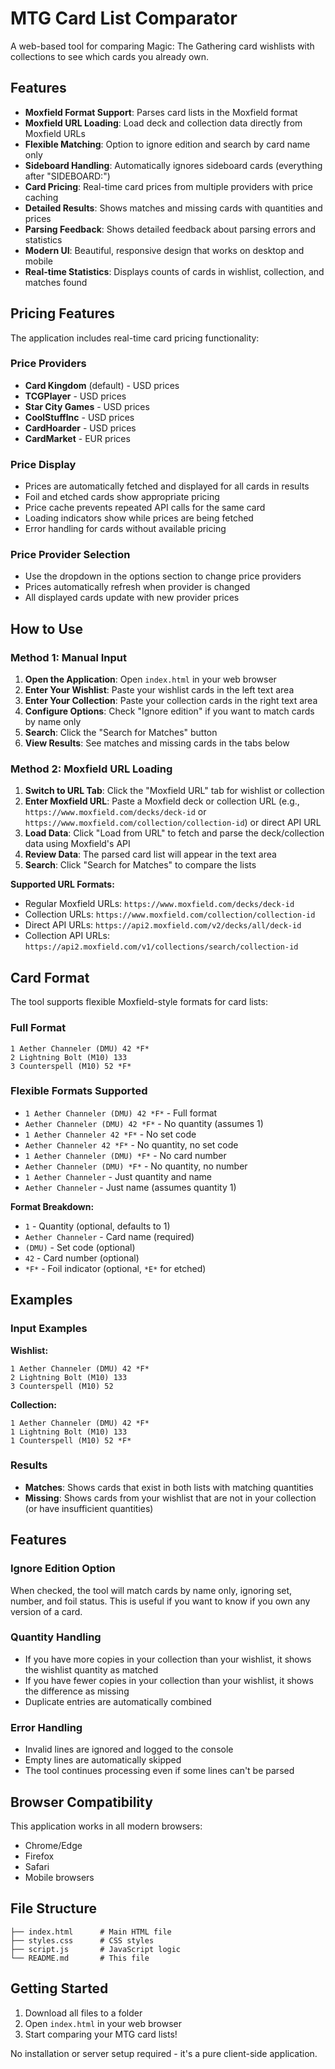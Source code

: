 # MTG Card List Comparator

A web-based tool for comparing Magic: The Gathering card wishlists with collections to see which cards you already own.

## Features

- **Moxfield Format Support**: Parses card lists in the Moxfield format
- **Moxfield URL Loading**: Load deck and collection data directly from Moxfield URLs
- **Flexible Matching**: Option to ignore edition and search by card name only
- **Sideboard Handling**: Automatically ignores sideboard cards (everything after "SIDEBOARD:")
- **Card Pricing**: Real-time card prices from multiple providers with price caching
- **Detailed Results**: Shows matches and missing cards with quantities and prices
- **Parsing Feedback**: Shows detailed feedback about parsing errors and statistics
- **Modern UI**: Beautiful, responsive design that works on desktop and mobile
- **Real-time Statistics**: Displays counts of cards in wishlist, collection, and matches found

## Pricing Features

The application includes real-time card pricing functionality:

### Price Providers
- **Card Kingdom** (default) - USD prices
- **TCGPlayer** - USD prices  
- **Star City Games** - USD prices
- **CoolStuffInc** - USD prices
- **CardHoarder** - USD prices
- **CardMarket** - EUR prices

### Price Display
- Prices are automatically fetched and displayed for all cards in results
- Foil and etched cards show appropriate pricing
- Price cache prevents repeated API calls for the same card
- Loading indicators show while prices are being fetched
- Error handling for cards without available pricing

### Price Provider Selection
- Use the dropdown in the options section to change price providers
- Prices automatically refresh when provider is changed
- All displayed cards update with new provider prices

## How to Use

### Method 1: Manual Input
1. **Open the Application**: Open `index.html` in your web browser
2. **Enter Your Wishlist**: Paste your wishlist cards in the left text area
3. **Enter Your Collection**: Paste your collection cards in the right text area
4. **Configure Options**: Check "Ignore edition" if you want to match cards by name only
5. **Search**: Click the "Search for Matches" button
6. **View Results**: See matches and missing cards in the tabs below

### Method 2: Moxfield URL Loading
1. **Switch to URL Tab**: Click the "Moxfield URL" tab for wishlist or collection
2. **Enter Moxfield URL**: Paste a Moxfield deck or collection URL (e.g., `https://www.moxfield.com/decks/deck-id` or `https://www.moxfield.com/collection/collection-id`) or direct API URL
3. **Load Data**: Click "Load from URL" to fetch and parse the deck/collection data using Moxfield's API
4. **Review Data**: The parsed card list will appear in the text area
5. **Search**: Click "Search for Matches" to compare the lists

**Supported URL Formats:**
- Regular Moxfield URLs: `https://www.moxfield.com/decks/deck-id`
- Collection URLs: `https://www.moxfield.com/collection/collection-id`
- Direct API URLs: `https://api2.moxfield.com/v2/decks/all/deck-id`
- Collection API URLs: `https://api2.moxfield.com/v1/collections/search/collection-id`

## Card Format

The tool supports flexible Moxfield-style formats for card lists:

### Full Format
```
1 Aether Channeler (DMU) 42 *F*
2 Lightning Bolt (M10) 133
3 Counterspell (M10) 52 *F*
```

### Flexible Formats Supported
- `1 Aether Channeler (DMU) 42 *F*` - Full format
- `Aether Channeler (DMU) 42 *F*` - No quantity (assumes 1)
- `1 Aether Channeler 42 *F*` - No set code
- `Aether Channeler 42 *F*` - No quantity, no set code
- `1 Aether Channeler (DMU) *F*` - No card number
- `Aether Channeler (DMU) *F*` - No quantity, no number
- `1 Aether Channeler` - Just quantity and name
- `Aether Channeler` - Just name (assumes quantity 1)

**Format Breakdown:**
- `1` - Quantity (optional, defaults to 1)
- `Aether Channeler` - Card name (required)
- `(DMU)` - Set code (optional)
- `42` - Card number (optional)
- `*F*` - Foil indicator (optional, `*E*` for etched)

## Examples

### Input Examples

**Wishlist:**
```
1 Aether Channeler (DMU) 42 *F*
2 Lightning Bolt (M10) 133
3 Counterspell (M10) 52
```

**Collection:**
```
1 Aether Channeler (DMU) 42 *F*
1 Lightning Bolt (M10) 133
1 Counterspell (M10) 52 *F*
```

### Results

- **Matches**: Shows cards that exist in both lists with matching quantities
- **Missing**: Shows cards from your wishlist that are not in your collection (or have insufficient quantities)

## Features

### Ignore Edition Option
When checked, the tool will match cards by name only, ignoring set, number, and foil status. This is useful if you want to know if you own any version of a card.

### Quantity Handling
- If you have more copies in your collection than your wishlist, it shows the wishlist quantity as matched
- If you have fewer copies in your collection than your wishlist, it shows the difference as missing
- Duplicate entries are automatically combined

### Error Handling
- Invalid lines are ignored and logged to the console
- Empty lines are automatically skipped
- The tool continues processing even if some lines can't be parsed

## Browser Compatibility

This application works in all modern browsers:
- Chrome/Edge
- Firefox
- Safari
- Mobile browsers

## File Structure

```
├── index.html      # Main HTML file
├── styles.css      # CSS styles
├── script.js       # JavaScript logic
└── README.md       # This file
```

## Getting Started

1. Download all files to a folder
2. Open `index.html` in your web browser
3. Start comparing your MTG card lists!

No installation or server setup required - it's a pure client-side application. 